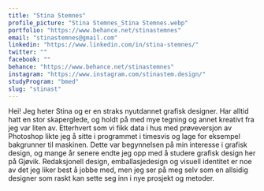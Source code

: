 ```yaml
---
title: "Stina Stemnes"
profile_picture: "Stina Stemnes_Stina Stemnes.webp"
portfolio: "https://www.behance.net/stinastemnes"
email: "stinastemnes@gmail.com"
linkedin: "https://www.linkedin.com/in/stina-stemnes/"
twitter: ""
facebook: ""
behance: "https://www.behance.net/stinastemnes"
instagram: "https://www.instagram.com/stinastem.design/"
studyProgram: "bmed"
slug: "stinast"
---
```


Hei! Jeg heter Stina og er en straks nyutdannet grafisk designer. Har alltid hatt en stor skaperglede, og holdt på med mye tegning og annet kreativt fra jeg var liten av. Etterhvert som vi fikk data i hus med prøveversjon av Photoshop likte jeg å sitte i programmet i timesvis og lage for eksempel bakgrunner til maskinen. Dette var begynnelsen på min interesse i grafisk design, og mange år senere endte jeg opp med å studere grafisk design her på Gjøvik. Redaksjonell design, emballasjedesign og visuell identitet er noe av det jeg liker best å jobbe med, men jeg ser på meg selv som en allsidig designer som raskt kan sette seg inn i nye prosjekt og metoder.
